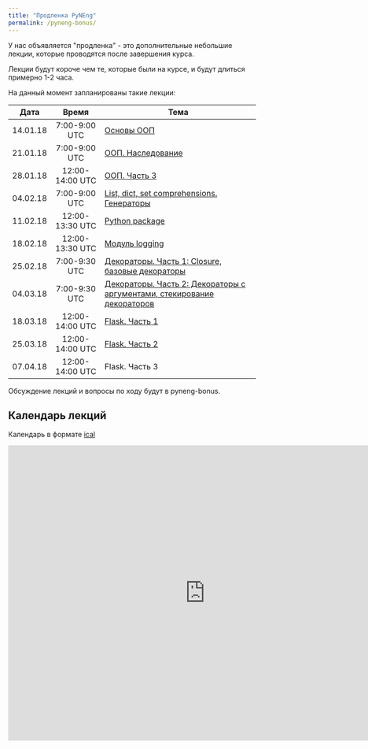 ```yaml
---
title: "Продленка PyNEng"
permalink: /pyneng-bonus/
---
```


У нас объявляется "продленка" - это дополнительные небольшие лекции, которые проводятся после завершения курса.

Лекции будут короче чем те, которые были на курсе, и будут длиться примерно 1-2 часа.

На данный момент запланированы такие лекции:

| Дата     |     Время      | Тема |
|:--------:|:--------------:|------|
| 14.01.18 |7:00-9:00 UTC   | [Основы ООП](https://pyneng.github.io/bonus/01_oop_basics/) |
| 21.01.18 |7:00-9:00 UTC   | [ООП. Наследование](https://pyneng.github.io/bonus/oop_lecture_2/) |
| 28.01.18 |12:00-14:00 UTC | [ООП. Часть 3](https://pyneng.github.io/bonus/oop_lecture_3/) |
| 04.02.18 |7:00-9:00 UTC   | [List, dict, set comprehensions. Генераторы](https://pyneng.github.io/bonus/lecture_4_generators/) |
| 11.02.18 |12:00-13:30 UTC | [Python package](https://pyneng.github.io/bonus/lecture_5_package/) |
| 18.02.18 |12:00-13:30 UTC | [Модуль logging](https://pyneng.github.io/bonus/lecture_6_logging/) |
| 25.02.18 | 7:00-9:30 UTC  | [Декораторы. Часть 1: Closure, базовые декораторы](/bonus/lecture_7_decorator_basics/) |
| 04.03.18 | 7:00-9:30 UTC  | [Декораторы. Часть 2: Декораторы с аргументами, стекирование декораторов](https://pyneng.github.io/bonus/lecture_8_decorators/) |
| 18.03.18 | 12:00-14:00 UTC| [Flask. Часть 1](https://pyneng.github.io/bonus/lecture_9_flask_basics/) |
| 25.03.18 | 12:00-14:00 UTC| [Flask. Часть 2](https://pyneng.github.io/bonus/lecture_10_flask_basics/) |
| 07.04.18 | 12:00-14:00 UTC| Flask. Часть 3 |


Обсуждение лекций и вопросы по ходу будут в pyneng-bonus.

## Календарь лекций

Календарь в формате [ical](https://calendar.google.com/calendar/ical/lqpcstv2r0u5j6dsht1k1vspjc%40group.calendar.google.com/public/basic.ics)

<iframe src="https://calendar.google.com/calendar/embed?src=lqpcstv2r0u5j6dsht1k1vspjc%40group.calendar.google.com&ctz=UTC" style="border: 0" width="800" height="600" frameborder="0" scrolling="no"></iframe>

